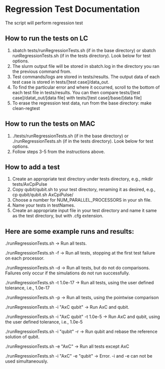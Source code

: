 # Regression Test Documentation

The script will perform regression test  


## How to run the tests on LC

1. sbatch tests/runRegressionTests.sh (if in the base directory) or sbatch runRegressionTests.sh (if in the tests directory). Look below for test options.
2. The slurm output file will be stored in sbatch.log in the directory you ran the previous command from.
3. Test commands/logs are stored in tests/results. The output data of each test case is stored in tests/[test case]/data_out.
4. To find the particular error and where it occurred, scroll to the bottom of each test file in tests/results. You can then compare tests/[test case]/datat_out/[data file] with tests/[test case]/base/[data file] 
5. To erase the regression test data, run from the base directory: make clean-regtest

## How to run the tests on MAC

1. ./tests/runRegressionTests.sh (if in the base directory) or ./runRegressionTests.sh (if in the tests directory). Look below for test options.
2. Follow steps 3-5 from the instructions above.

## How to add a test 

1. Create an appropriate test directory under tests directory, e.g., mkdir tests/AxCpiPulse
2. Copy qubit/qubit.sh to your test directory, renaming it as desired, e.g., cp qubit/qubit.sh AxCpiPulse/
3. Choose a number for NUM_PARALLEL_PROCESSORS in your sh file.
4. Name your tests in testNames.
5. Create an appropriate input file in your test directory and name it same as the test directory, but with .cfg extension.

## Here are some example runs and results:

./runRegressionTests.sh -> Run all tests.

./runRegressionTests.sh -f -> Run all tests, stopping at the first test failure on each processor.

./runRegressionTests.sh -d -> Run all tests, but do not do comparisons. Failures only occur if the simulations do not run successfully.

./runRegressionTests.sh -t 1.0e-17 -> Run all tests, using the user defined tolerance, i.e., 1.0e-17

./runRegressionTests.sh -p -> Run all tests, using the pointwise comparison

./runRegressionTests.sh -i  "AxC qubit" -> Run AxC and qubit.

./runRegressionTests.sh -i  "AxC qubit" -t 1.0e-5 -> Run AxC and qubit, using the user defined tolerance, i.e., 1.0e-5

./runRegressionTests.sh -i "qubit" -r -> Run qubit and rebase the reference solution of qubit.

./runRegressionTests.sh -e "AxC" -> Run all tests except AxC 

./runRegressionTests.sh -i "AxC" -e "qubit" -> Error. -i and -e can not be used simultaneously.
